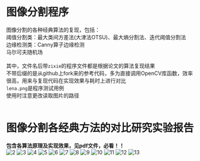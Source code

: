 # 图像分割程序
图像分割的各种经典算法的复现，包括：</br>
阈值分割类：最大类间方差法(大津法OTSU)、最大熵分割法、迭代阈值分割法</br>
边缘检测类：Canny算子边缘检测</br>
马尔可夫随机场</br></br>
其中，文件名后带`zixie`的程序文件都是根据论文的算法复现结果</br>
不带后缀的是从github上fork来的参考代码，多为直接调用OpenCV库函数，效率很高，用来与复现代码在实现效果与耗时上进行对比</br>
`lena.png`是程序测试用例</br>
使用时注意更改读取图片的路径</br></br>
# 图像分割各经典方法的对比研究实验报告
**包含各算法原理及实现效果，见pdf文件，必看！！**</br>
![2](https://user-images.githubusercontent.com/88924975/158009137-0322e22d-0e37-4449-9710-53317080baf8.jpg)
![3](https://user-images.githubusercontent.com/88924975/158009139-3f35cd2f-121e-42be-b4d0-1a2c77f2e063.jpg)
![4](https://user-images.githubusercontent.com/88924975/158009142-7043048f-23eb-487f-aa87-d046a2519d0a.jpg)
![5](https://user-images.githubusercontent.com/88924975/158009145-6e679c2a-5420-4e19-808a-a950afbb64b6.jpg)
![6](https://user-images.githubusercontent.com/88924975/158009146-03d81ca7-bce1-4aec-b1d8-4c3f2a2a692f.jpg)
![7](https://user-images.githubusercontent.com/88924975/158009147-ffe3f7ca-6826-4b5b-b1fb-70184310ea2e.jpg)
![8](https://user-images.githubusercontent.com/88924975/158009149-490e8b4d-9eea-41f7-b71d-7888511cb434.jpg)
![9](https://user-images.githubusercontent.com/88924975/158009153-41efbc04-d1e8-453c-9cc2-40e9274f9f31.jpg)
![10](https://user-images.githubusercontent.com/88924975/158009156-6bfa9eb2-005a-49a4-8113-090eb2346a60.jpg)
![11](https://user-images.githubusercontent.com/88924975/158009161-82dd4c57-f632-4ef5-a723-311dfce35450.jpg)
![12](https://user-images.githubusercontent.com/88924975/158009162-dcd9b726-5d25-4041-a1ba-b49694a7e118.jpg)
![13](https://user-images.githubusercontent.com/88924975/158009167-8644cb1c-2ede-4252-91df-a33eba5c467a.jpg)
